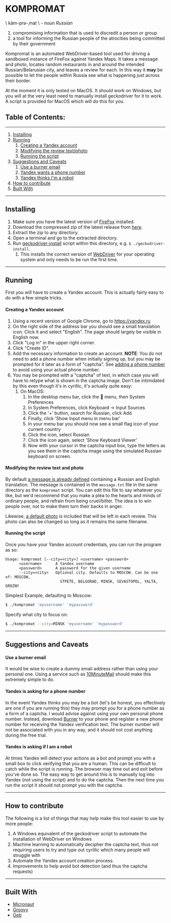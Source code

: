 # KOMPROMAT

\ käm-prə-ˌmat \ - noun _Russian_

1. compromising information that is used to discredit a person or group
2. a tool for informing the Russian people of the atrocities being committed by their government

Kompromat is an automated WebDriver-based tool used for driving a sandboxed instance of FireFox against Yandex Maps. It
takes a message and photo, locates random restaurants in and around the intended Russian/Belarusian city, and leaves a
review for each. In this way it **may** be possible to let the people within Russia see what is happening just across
their border.

At the moment it is only tested on MacOS. It *should* work on Windows, but you will at the very least need to manually
install geckodriver for it to work. A script is provided for MacOS which will do this for you.

## Table of Contents:

___

1. [Installing](#installing)
2. [Running](#running)
    1. [Creating a Yandex account](#creating-a-yandex-account)
    2. [Modifying the review text/photo](#modifying-the-review-text-and-photo)
    3. [Running the script](#running-the-script)
3. [Suggestions and Caveats](#suggestions-and-caveats)
    1. [Use a burner email](#use-a-burner-email)
    2. [Yandex wants a phone number](#yandex-is-asking-for-a-phone-number)
    3. [Yandex thinks I'm a robot](#yandex-is-asking-if-i-am-a-robot)
4. [How to contribute](#how-to-contribute)
5. [Built With](#built-with)

---

## Installing

1. Make sure you have the latest version of [FireFox](https://www.mozilla.org/en-US/firefox/download/thanks/) installed.
2. Download the compressed zip of the latest release from [here](https://github.com/jamesdh/kompromat/releases/latest).
3. Extract the zip to any directory.
4. Open a terminal and go to the extracted directory.
5. Run [geckodriver-install](https://github.com/jamesdh/kompromat/blob/master/src/main/dist/geckodriver-install)
   script within this directory, e.g.
   `$ ./geckodriver-install`.
    1. This installs the correct version of [WebDriver](https://www.selenium.dev/documentation/webdriver/) for your
       operating system and only needs to be run the first time.

---

## Running

First you will have to create a Yandex account. This is actually fairly easy to do with a few simple tricks.

#### Creating a Yandex account

1. Using a recent version of Google Chrome, go to https://yandex.ru
2. On the right side of the address bar you should see a small translation icon. Click it and select "English". The page
   should largely be visible in English now.
3. Click "Log in" in the upper right corner.
4. Click "Create ID".
5. Add the necessary information to create an account. **NOTE**: You do not need to add a phone number when initially
   signing up, but you may be prompted for it later as a form of "captcha".
   See [adding a phone number](#adding-a-phone-number)
   to avoid using your actual phone number.
6. You may be prompted with a "captcha" of text, in which case you will have to retype what is shown in the captcha
   image. Don't be intimidated by this even though it's in cyrillic, it's actually quite easy:
    1. On MacOS:
        1. In the desktop menu bar, click the  menu, then System Preferences
        2. In System Preferences, click Keyboard -> Input Sources
        3. Click the '+' button, search for Russian, click Add
        4. Finally, click 'Show Input menu in menu bar'
        5. In your menu bar you should now see a small flag icon of your current country
        6. Click the icon, select Russian
        7. Сlick the icon again, select 'Show Keyboard Viewer'
        8. Now with your cursor in the captcha input box, type the letters as you see them in the captcha image using
           the simulated Russian keyboard on screen.

#### Modifying the review text and photo

By default [a message is already defined](https://github.com/jamesdh/kompromat/blob/master/src/main/dist/message.txt)
containing a Russian and English translation. The message is contained in the `message.txt` file in the same directory
as the `kompromat` script. You can edit this file to say whatever you like, but we'd recommend that you make a plea to
the hearts and minds of ordinary people, and refrain from being cruel/bitter. The idea is to win people over, not to
make them turn their backs in anger.

Likewise, [a default photo](https://github.com/jamesdh/kompromat/blob/master/src/main/dist/photo.jpg) is included that
will be left in each review. This photo can also be changed so long as it remains the same filename.

#### Running the script

Once you have your Yandex account credentials, you can run the program as so:

```
Usage: kompromat [--city=<city>] <username> <password>
      <username>      A Yandex username
      <password>      A password for the given username
      --city=<city>   Optional city. Defaults to MOSCOW. Can be one of: MOSCOW,
                        STPETE, BELGORAD, MINSK, SEVASTOPOL, YALTA, GROZNY
```

Simplest Example, defaulting to Moscow:

```bash
$ ./kompromat 'myusername' 'mypassword'
```

Specify what city to focus on:

```bash
$ ./kompromat --city=MINSK 'myusername' 'mypassword'
```

---

## Suggestions and Caveats

#### Use a burner email

It would be wise to create a dummy email address rather than using your personal one. Using a service such as
[10MinuteMail](https://10minutemail.com) should make this extremely simple to do.

#### Yandex is asking for a phone number

In the event Yandex thinks you may be a bot (let's be honest, you effectively are one if you are running this) they may
prompt you for a phone number as a form of a captcha. I would advise against using your own personal phone number.
Instead, download [Burner](https://www.burnerapp.com/)
to your phone and register a new phone number for receiving the Yandex verification text. The burner number will not be
associated with you in any way, and it should not cost anything during the free trial.

#### Yandex is asking if I am a robot

At times Yandex will detect your actions as a bot and prompt you with a small box to click verifying that you are a
human. This can be difficult to catch while the script is running. The browser may time out and exit before you've done
so. The easy way to get around this is to manually log into Yandex (not using the script) and to do the captcha. Then
the next time you run the script it should not prompt you with the captcha.

---

## How to contribute

The following is a list of things that may help make this tool easier to use by more people:

1. A Windows equivalent of the geckodriver script to automate the installation of WebDriver on Windows
2. Machine learning to automatically decipher the captcha text, thus not requiring users to try and type out cyrillic
   which many people will struggle with
3. Automate the Yandex account creation process.
4. Improvements to help avoid bot detection (and thus the captcha requests)

---

## Built With

- [Micronaut](https://micronaut.io)
- [Groovy](https://groovy.apache.org)
- [Geb](#https://gebish.org)
